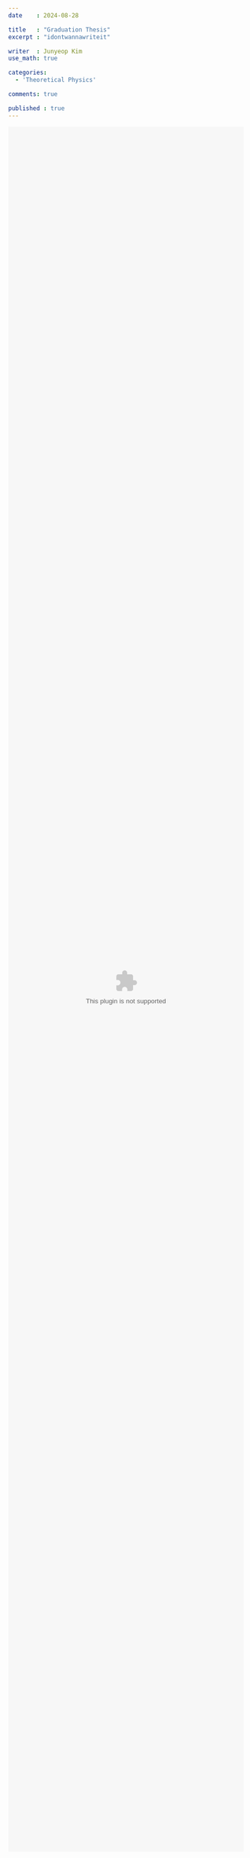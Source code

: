 ```yaml
---
date    : 2024-08-28

title   : "Graduation Thesis"
excerpt : "idontwannawriteit"

writer  : Junyeop Kim
use_math: true

categories:
  - 'Theoretical Physics'

comments: true

published : true
---
```


<object data="https://github.com/JuneYeop/JuneYeop.github.io/blob/master/assets/Graduation_Thesis.pdf" width="95%" height="90%" type="graduation_thesis/pdf"/>

